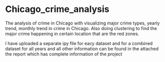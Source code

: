 # Chicago_crime_analysis
The analysis of crime in Chicago with visualizing major crime types, yearly trend, monthly trend in crime in Chicago. Also doing clustering to find the major crime happening in certain location that are the red zones. 

I have uploaded a separate ipy file for eacy dataset and for a combined dataset for all years and all other information can be found in the attached the report which has complete information of the project

